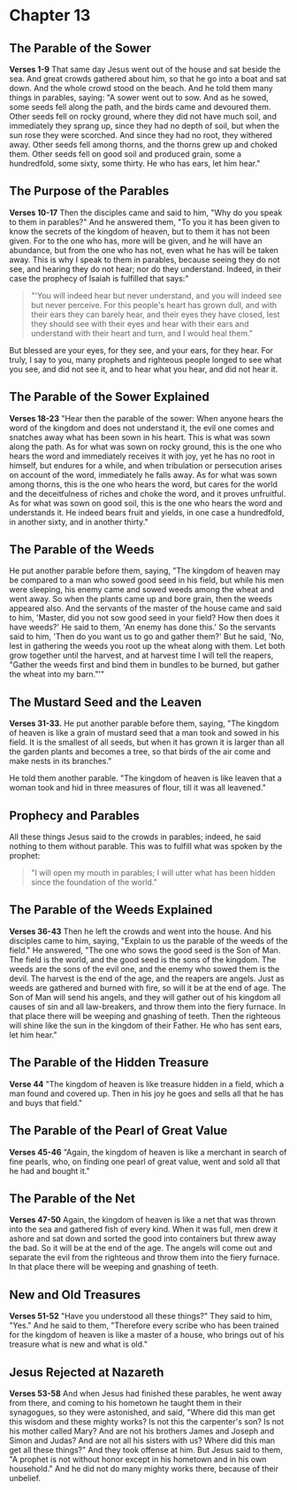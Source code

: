 # Chapter 13
## The Parable of the Sower
**Verses 1-9**
That same day Jesus went out of the house and sat beside the sea. And great crowds gathered about him, so that he go into a boat and sat down. And the whole crowd stood on the beach. And he told them many things in parables, saying: "A sower went out to sow. And as he sowed, some seeds fell along the path, and the birds came and devoured them. Other seeds fell on rocky ground, where they did not have much soil, and immediately they sprang up, since they had no depth of soil, but when the sun rose they were scorched. And since they had no root, they withered away. Other seeds fell among thorns, and the thorns grew up and choked them. Other seeds fell on good soil and produced grain, some a hundredfold, some sixty, some thirty. He who has ears, let him hear."

## The Purpose of the Parables
**Verses 10-17**
Then the disciples came and said to him, "Why do you speak to them in parables?" And he answered them, "To you it has been given to know the secrets of the kingdom of heaven, but to them it has not been given. For to the one who has, more will be given, and he will have an abundance, but from the one who has not, even what he has will be taken away. This is why I speak to them in parables, because seeing they do not see, and hearing they do not hear; nor do they understand. Indeed, in their case the prophecy of Isaiah is fulfilled that says:"

> "'You will indeed hear but never understand,
> and you will indeed see but never perceive.
> For this people's heart has grown dull,
> and with their ears they can barely hear,
> and their eyes they have closed,
> lest they should see with their eyes
> and hear with their ears
> and understand with their heart
> and turn, and I would heal them."

But blessed are your eyes, for they see, and your ears, for they hear. For truly, I say to you, many prophets and righteous people longed to see what you see, and did not see it, and to hear what you hear, and did not hear it.

## The Parable of the Sower Explained
**Verses 18-23**
"Hear then the parable of the sower: When anyone hears the word of the kingdom and does not understand it, the evil one comes and snatches away what has been sown in his heart. This is what was sown along the path. As for what was sown on rocky ground, this is the one who hears the word and immediately receives it with joy, yet he has no root in himself, but endures for a while, and when tribulation or persecution arises on account of the word, immediately he falls away. As for what was sown among thorns, this is the one who hears the word, but cares for the world and the deceitfulness of riches and choke the word, and it proves unfruitful. As for what was sown on good soil, this is the one who hears the word and understands it. He indeed bears fruit and yields, in one case a hundredfold, in another sixty, and in another thirty."

## The Parable of the Weeds
He put another parable before them, saying, "The kingdom of heaven may be compared to a man who sowed good seed in his field, but while his men were sleeping, his enemy came and sowed weeds among the wheat and went away. So when the plants came up and bore grain, then the weeds appeared also. And the servants of the master of the house came and said to him, 'Master, did you not sow good seed in your field? How then does it have weeds?' He said to them, 'An enemy has done this.' So the servants said to him, 'Then do you want us to go and gather them?' But he said, 'No, lest in gathering the weeds you root up the wheat along with them. Let both grow together until the harvest, and at harvest time I will tell the reapers, "Gather the weeds first and bind them in bundles to be burned, but gather the wheat into my barn."'"

## The Mustard Seed and the Leaven
**Verses 31-33.**
He put another parable before them, saying, "The kingdom of heaven is like a grain of mustard seed that a man took and sowed in his field. It is the smallest of all seeds, but when it has grown it is larger than all the garden plants and becomes a tree, so that birds of the air come and make nests in its branches."

He told them another parable. "The kingdom of heaven is like leaven that a woman took and hid in three measures of flour, till it was all leavened."

## Prophecy and Parables
All these things Jesus said to the crowds in parables; indeed, he said nothing to them without parable. This was to fulfill what was spoken by the prophet:

> "I will open my mouth in parables;
> I will utter what has been hidden since the foundation of the world."

## The Parable of the Weeds Explained
**Verses 36-43**
Then he left the crowds and went into the house. And his disciples came to him, saying, "Explain to us the parable of the weeds of the field." He answered, "The one who sows the good seed is the Son of Man. The field is the world, and the good seed is the sons of the kingdom. The weeds are the sons of the evil one, and the enemy who sowed them is the devil. The harvest is the end of the age, and the reapers are angels. Just as weeds are gathered and burned with fire, so will it be at the end of age. The Son of Man will send his angels, and they will gather out of his kingdom all causes of sin and all law-breakers, and throw them into the fiery furnace. In that place there will be weeping and gnashing of teeth. Then the righteous will shine like the sun in the kingdom of their Father. He who has sent ears, let him hear."

## The Parable of the Hidden Treasure
**Verse 44**
"The kingdom of heaven is like treasure hidden in a field, which a man found and covered up. Then in his joy he goes and sells all that he has and buys that field."

## The Parable of the Pearl of Great Value
**Verses 45-46**
"Again, the kingdom of heaven is like a merchant in search of fine pearls, who, on finding one pearl of great value, went and sold all that he had and bought it."

## The Parable of the Net
**Verses 47-50**
Again, the kingdom of heaven is like a net that was thrown into the sea and gathered fish of every kind. When it was full, men drew it ashore and sat down and sorted the good into containers but threw away the bad. So it will be at the end of the age. The angels will come out and separate the evil from the righteous and throw them into the fiery furnace. In that place there will be weeping and gnashing of teeth.

## New and Old Treasures
**Verses 51-52**
"Have you understood all these things?" They said to him, "Yes." And he said to them, "Therefore every scribe who has been trained for the kingdom of heaven is like a master of a house, who brings out of his treasure what is new and what is old."

## Jesus Rejected at Nazareth
**Verses 53-58**
And when Jesus had finished these parables, he went away from there, and coming to his hometown he taught them in their synagogues, so they were astonished, and said, "Where did this man get this wisdom and these mighty works? Is not this the carpenter's son? Is not his mother called Mary? And are not his brothers James and Joseph and Simon and Judas? And are not all his sisters with us? Where did this man get all these things?" And they took offense at him. But Jesus said to them, "A prophet is not without honor except in his hometown and in his own household." And he did not do many mighty works there, because of their unbelief.